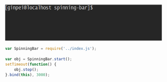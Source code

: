 ![image](demo.gif)

```js
var SpinningBar = require('../index.js');

var obj = SpinningBar.start();
setTimeout(function() {
	obj.stop();
}.bind(this), 3000);
```

